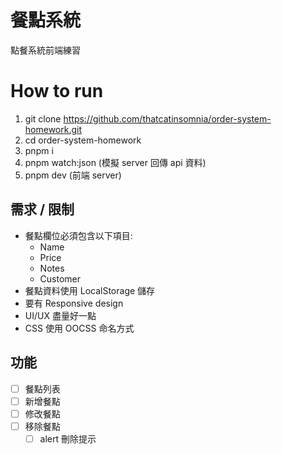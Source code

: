 # 餐點系統
點餐系統前端練習

# How to run
1. git clone https://github.com/thatcatinsomnia/order-system-homework.git
2. cd order-system-homework
3. pnpm i
4. pnpm watch:json (模擬 server 回傳 api 資料)
5. pnpm dev (前端 server)


## 需求 / 限制
- 餐點欄位必須包含以下項目:
   - Name
   - Price
   - Notes
   - Customer
- 餐點資料使用 LocalStorage 儲存
- 要有 Responsive design
- UI/UX 盡量好一點
- CSS 使用 OOCSS 命名方式

## 功能
- [ ] 餐點列表
- [ ] 新增餐點
- [ ] 修改餐點
- [ ] 移除餐點
   - [ ] alert 刪除提示
